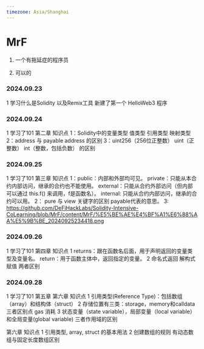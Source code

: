 ```yaml
---
timezone: Asia/Shanghai
---
```


# MrF

1. 一个有拖延症的程序员

2. 可以的
   

<!-- Content_START -->
### 2024.09.23
1 学习什么是Solidity 以及Remix工具
新建了第一个 HelloWeb3 程序


### 2024.09.24

1 学习了101 第二章
知识点 1：Solidity中的变量类型 值类型  引用类型 映射类型
      2：address 与 payable address 的区别
      3：uint256（256位正整数） uint（正整数） int（整数，包括负数）  的区别


### 2024.09.25

1 学习了101 第三章
知识点 1：public：内部和外部均可见。
        private：只能从本合约内部访问，继承的合约也不能使用。
        external：只能从合约外部访问（但内部可以通过 this.f() 来调用，f是函数名）。
        internal: 只能从合约内部访问，继承的合约可以用。
      2： pure 与  view  关键字的区别 payable代表的意思。
      3: https://github.com/DeFiHackLabs/Solidity-Intensive-CoLearning/blob/MrF/content/MrF/%E5%BE%AE%E4%BF%A1%E6%88%AA%E5%9B%BE_20240925234418.png

### 2024.09.26

1 学习了101 第四章
知识点 1 returns：跟在函数名后面，用于声明返回的变量类型及变量名。
        return：用于函数主体中，返回指定的变量。
      2 命名式返回  解构式赋值  两者区别

### 2024.09.28

1 学习了101 第五章 第六章
知识点 1 引用类型(Reference Type)：包括数组（array）和结构体（struct）
      2 存储位置有三类：storage，memory和calldata  三者区别点 gas 消耗
      3 状态变量（state variable），局部变量（local variable）和全局变量(global variable) 三者作用域的区别

第六章 知识点
      1 引用类型, array, struct 的基本用法
      2 创建数组的规则 有动态数组与固定长度数组区别
   

<!-- Content_END -->